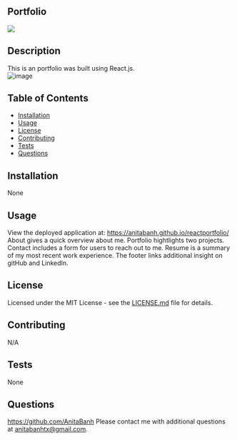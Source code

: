   ## Portfolio
  ![](https://img.shields.io/badge/license-MIT-green)

  ## Description
  This is an portfolio was built using React.js.  
  ![image](https://user-images.githubusercontent.com/120350675/225808412-feb9c215-0593-4fd7-ac6f-aa8e4a44dbb6.png)

  ## Table of Contents 
  - [Installation](##installation)
  - [Usage](#usage)
  - [License](#license)
  - [Contributing](#contributing)
  - [Tests](#tests)
  - [Questions](#questions)

  ## Installation
  None

  ## Usage
  View the deployed application at: https://anitabanh.github.io/reactportfolio/  About gives a quick overview about me.  Portfolio hightlights two projects.  Contact includes a form for users to reach out to me.  Resume is a summary of my most recent work experience.  The footer links additional insight on gitHub and LinkedIn. 

  ## License
  Licensed under the MIT License - see the [LICENSE.md](https://github.com/AnitaBanh/reactportfolio/blob/main/LICENSE) file for details.

  ## Contributing
  N/A

  ## Tests
  None

  ## Questions
  <https://github.com/AnitaBanh>
  Please contact me with additional questions at anitabanhtx@gmail.com.
  
